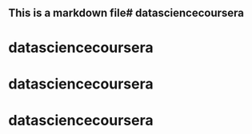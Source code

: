 ## This is a markdown file# datasciencecoursera
# datasciencecoursera
# datasciencecoursera
# datasciencecoursera
